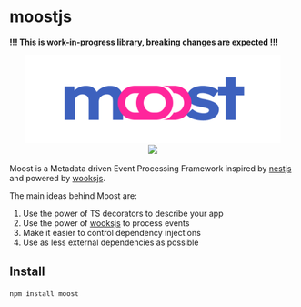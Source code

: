 # moostjs

**!!! This is work-in-progress library, breaking changes are expected !!!**

<p align="center">
<img src="moost-logo.png" width="450px"><br>
<a  href="https://github.com/moostjs/moostjs/blob/main/LICENSE">
    <img src="https://img.shields.io/badge/License-MIT-green?style=for-the-badge" />
</a>
</p>

Moost is a Metadata driven Event Processing Framework inspired by [nestjs](https://nestjs.com/) and powered by [wooksjs](https://github.com/wooksjs/wooksjs).

The main ideas behind Moost are:
1. Use the power of TS decorators to describe your app
2. Use the power of [wooksjs](https://github.com/wooksjs/wooksjs) to process events
3. Make it easier to control dependency injections
4. Use as less external dependencies as possible

## Install

`npm install moost`
